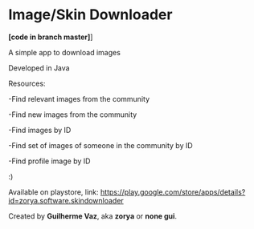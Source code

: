 # Image/Skin Downloader
**[code in branch master]**]

A simple app to download images

Developed in Java

Resources:

-Find relevant images from the community

-Find new images from the community

-Find images by ID

-Find set of images of someone in the community by ID

-Find profile image by ID

:)

Available on playstore, link: https://play.google.com/store/apps/details?id=zorya.software.skindownloader

Created by **Guilherme Vaz**, aka **zorya** or **none gui**.
